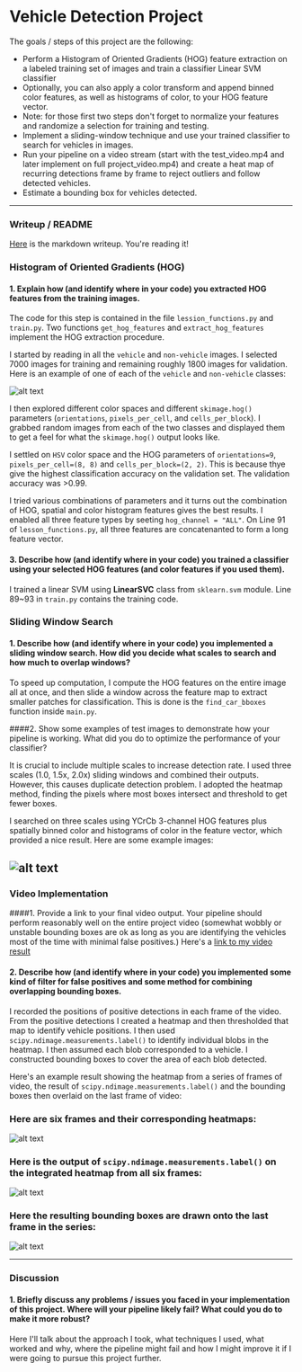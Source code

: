 # Vehicle Detection Project

The goals / steps of this project are the following:

* Perform a Histogram of Oriented Gradients (HOG) feature extraction on a labeled training set of images and train a classifier Linear SVM classifier
* Optionally, you can also apply a color transform and append binned color features, as well as histograms of color, to your HOG feature vector. 
* Note: for those first two steps don't forget to normalize your features and randomize a selection for training and testing.
* Implement a sliding-window technique and use your trained classifier to search for vehicles in images.
* Run your pipeline on a video stream (start with the test_video.mp4 and later implement on full project_video.mp4) and create a heat map of recurring detections frame by frame to reject outliers and follow detected vehicles.
* Estimate a bounding box for vehicles detected.

[//]: # (Image References)
[image1]: ./examples/car_not_car.png
[image2]: ./examples/HOG_example.jpg
[image3]: ./examples/sliding_windows.jpg
[image4]: ./examples/sliding_window.jpg
[image5]: ./examples/bboxes_and_heat.png
[image6]: ./examples/labels_map.png
[image7]: ./examples/output_bboxes.png
[video1]: ./project_video.mp4

---
### Writeup / README

[Here](https://github.com/jarvis-huang/CarND-Vehicle-Detection/blob/master/writeup.md) is the markdown writeup.
You're reading it!

### Histogram of Oriented Gradients (HOG)

#### 1. Explain how (and identify where in your code) you extracted HOG features from the training images.

The code for this step is contained in the file `lession_functions.py` and `train.py`. Two functions `get_hog_features` and `extract_hog_features` implement the HOG extraction procedure.

I started by reading in all the `vehicle` and `non-vehicle` images. I selected 7000 images for training and remaining roughly 1800 images for validation. Here is an example of one of each of the `vehicle` and `non-vehicle` classes:

![alt text][image1]

I then explored different color spaces and different `skimage.hog()` parameters (`orientations`, `pixels_per_cell`, and `cells_per_block`).  I grabbed random images from each of the two classes and displayed them to get a feel for what the `skimage.hog()` output looks like.

I settled on `HSV` color space and the HOG parameters of `orientations=9`, `pixels_per_cell=(8, 8)` and `cells_per_block=(2, 2)`. This is because thye give the highest classification accuracy on the validation set. The validation accuracy was >0.99.

I tried various combinations of parameters and it turns out the combination of HOG, spatial and color histogram features gives the best results. I enabled all three feature types by seeting `hog_channel = "ALL"`. On Line 91 of `lesson_functions.py`, all three features are concatenanted to form a long feature vector.

#### 3. Describe how (and identify where in your code) you trained a classifier using your selected HOG features (and color features if you used them).

I trained a linear SVM using **LinearSVC** class from `sklearn.svm` module. Line 89~93 in `train.py` contains the training code.

### Sliding Window Search

#### 1. Describe how (and identify where in your code) you implemented a sliding window search.  How did you decide what scales to search and how much to overlap windows?

To speed up computation, I compute the HOG features on the entire image all at once, and then slide a window across the feature map to extract smaller patches for classification. This is done is the `find_car_bboxes` function inside `main.py`.


####2. Show some examples of test images to demonstrate how your pipeline is working.  What did you do to optimize the performance of your classifier?

It is crucial to include multiple scales to increase detection rate. I used three scales (1.0, 1.5x, 2.0x) sliding windows and combined their outputs. However, this causes duplicate detection problem. I adopted the heatmap method, finding the pixels where most boxes intersect and threshold to get fewer boxes.

I searched on three scales using YCrCb 3-channel HOG features plus spatially binned color and histograms of color in the feature vector, which provided a nice result.  Here are some example images:

![alt text][image4]
---

### Video Implementation

####1. Provide a link to your final video output.  Your pipeline should perform reasonably well on the entire project video (somewhat wobbly or unstable bounding boxes are ok as long as you are identifying the vehicles most of the time with minimal false positives.)
Here's a [link to my video result](./project_video.mp4)


#### 2. Describe how (and identify where in your code) you implemented some kind of filter for false positives and some method for combining overlapping bounding boxes.

I recorded the positions of positive detections in each frame of the video.  From the positive detections I created a heatmap and then thresholded that map to identify vehicle positions.  I then used `scipy.ndimage.measurements.label()` to identify individual blobs in the heatmap.  I then assumed each blob corresponded to a vehicle.  I constructed bounding boxes to cover the area of each blob detected.  

Here's an example result showing the heatmap from a series of frames of video, the result of `scipy.ndimage.measurements.label()` and the bounding boxes then overlaid on the last frame of video:

### Here are six frames and their corresponding heatmaps:

![alt text][image5]

### Here is the output of `scipy.ndimage.measurements.label()` on the integrated heatmap from all six frames:
![alt text][image6]

### Here the resulting bounding boxes are drawn onto the last frame in the series:
![alt text][image7]



---

### Discussion

#### 1. Briefly discuss any problems / issues you faced in your implementation of this project.  Where will your pipeline likely fail?  What could you do to make it more robust?

Here I'll talk about the approach I took, what techniques I used, what worked and why, where the pipeline might fail and how I might improve it if I were going to pursue this project further.  

